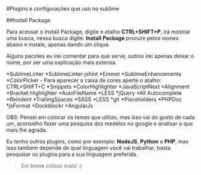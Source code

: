 #Plugins e configurações que uso no sublime

##Install Package

Para acessar o Install Package, digite o atalho **CTRL+SHIFT+P**, irá mostrar uma busca, nessa busca digite: **Install Package** procure pelos nomes abaixo e instale, apenas dando um clique.


Alguns pacotes eu irei comentar para que serve, outros irei apenas deixar o nome, por ser uma explicação mais extensa.

*SublimeLinter
*SublimeLinter-jshint
*Emmet
*SublimeEnhancements
*ColorPicker - Para aparecer a caixa de cores aperte o atalho: CTRL+SHIFT+C
*Snippets
*ColorHighlighter
*JavaScriptNext
*Alignment
*Bracket Highlighter
*AutoFileName
*LESS
*jQuery
*All Autocomplete
*Reindent
*TrailingSpaces
*SASS
*LESS
*git
*Placeholders
*PHPDoc
*jsFormat
*Dockblockr
*AngularJs

OBS: Pensei em colocar os temas que utilizo, mas isso vai do gosto de cada um, aconselho fazer uma pesquisa dos medelos no google e analisar o que mais lhe agrada.

Eu tenho outros plugins, como por exemplo: **NodeJS**, **Python** e **PHP**, mas isso também depende de qual linguagem você vai trabalhar, basta pesquisar os plugins para a sua linguagem preferida.


>Em breve coloco mais! :)